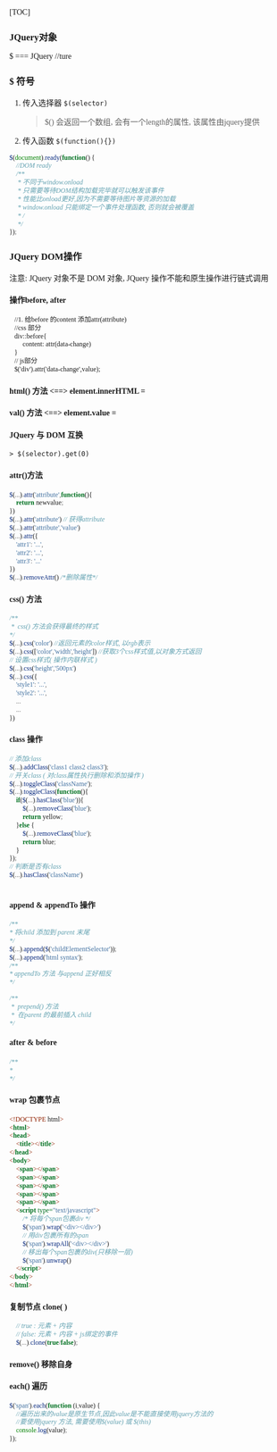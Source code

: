 ﻿[TOC]
 
### JQuery对象
$ === JQuery //ture
 
### $ 符号
1. 传入选择器 `$(selector)`
    > $() 会返回一个数组, 会有一个length的属性, 该属性由jquery提供
2. 传入函数 `$(function(){})`
```js
$(document).ready(function() {
    //DOM ready
    /**
     * 不同于window.onload
     * 只需要等待DOM结构加载完毕就可以触发该事件
     * 性能比onload更好,因为不需要等待图片等资源的加载
     * window.onload 只能绑定一个事件处理函数, 否则就会被覆盖
     * /
     */
});
```
 
### JQuery DOM操作
注意: JQuery 对象不是 DOM 对象, JQuery 操作不能和原生操作进行链式调用
 
#### 操作before, after
 
```html
   //1. 给before 的content 添加attr(attribute)
   //css 部分
   div::before{
        content: attr(data-change)
   }
   // js部分
   $('div').attr('data-change',value);
```
 
#### html() 方法  <==> element.innerHTML =
 
#### val() 方法 <==> element.value =
 
#### JQuery 与 DOM 互换
    > $(selector).get(0)
 
#### attr()方法
 
```js
$(...).attr('attribute',function(){
    return newvalue;
})
$(...).attr('attribute') // 获得attribute
$(...).attr('attribute','value')
$(...).attr({
    'attr1': '...',
    'attr2': '...',
    'attr3': '...'
})
$(...).removeAttr() /*删除属性*/
```
 
#### css() 方法
 
```js
/**
 *  css() 方法会获得最终的样式
*/
$(...).css('color') //返回元素的color样式, 以rgb表示
$(...).css(['color','width','height']) //获取3个css样式值,以对象方式返回
// 设置css样式( 操作内联样式 )
$(...).css('height','500px')
$(...).css({
    'style1': '...',
    'style2': '...',
    ...
    ...
})
```
 
#### class 操作
 
```js
// 添加class
$(...).addClass('class1 class2 class3');
// 开关class ( 对class属性执行删除和添加操作 )
$(...).toggleClass('className');
$(...).toggleClass(function(){
    if($(...).hasClass('blue')){
        $(...).removeClass('blue');
        return yellow;
    }else {
        $(...).removeClass('blue');
        return blue;
    }
});
// 判断是否有class
$(...).hasClass('className')
 
```
 
#### append & appendTo 操作
```js
/**
* 将child 添加到 parent 末尾
*/
$(...).append($('childElementSelector'));
$(...).append('html syntax');
/**
* appendTo 方法 与append 正好相反
*/
```
 
```js
/**
 *  prepend() 方法
 *  在parent 的最前插入 child
*/
```
 
#### after & before
```js
/**
*
*/
```
 
#### wrap 包裹节点
```html
<!DOCTYPE html>
<html>
<head>
    <title></title>
</head>
<body>
    <span></span>
    <span></span>
    <span></span>
    <span></span>
    <span></span>
    <script type="text/javascript">
        /* 将每个span包裹div */
        $('span').wrap('<div></div>')
        // 用div包裹所有的span
        $('span').wrapAll('<div></div>')
        // 移出每个span包裹的div(只移除一层)
        $('span').unwrap()
    </script>
</body>
</html>
```
 
#### 复制节点 clone( )
```js
    // true : 元素 + 内容
    // false: 元素 + 内容 + js绑定的事件
    $(...).clone(true/false);
```
 
#### remove() 移除**自身**
 
#### each() 遍历
```js
$('span').each(function (i,value) {
    //遍历出来的value是原生节点,因此value是不能直接使用jquery方法的
    //要使用jquery 方法, 需要使用$(value) 或 $(this)
    console.log(value);
});
```
 
<style>
    *{
        font-family: consolas,'微软雅黑';
    }
    .markdown-body h4,.markdown-body h5,.markdown-body h6 {
        font-weight: normal;
        font-size: 18px;
    }
    .markdown-body p {
        font-size: 14px;
    }
</style>

